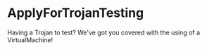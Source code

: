 # ApplyForTrojanTesting
Having a Trojan to test? We've got you covered with the using of a VirtualMachine!
